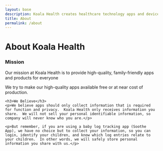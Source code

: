 ```yaml
---
layout: base
description: Koala Health creates healthcare technology apps and devices.
title: About
permalink: /about
---
```

<main class="plain-container">
    <h1>About Koala Health</h1>
    <h3>Mission</h3>
    <p>Our mission at Koala Health is to provide high-quality, family-friendly apps and products for everyone</p>
    <p>We try to make our high-quality apps available free or at near cost of production.</p>

    <h3>We Believe</h3>
    <p>We believe apps should only collect information that is required for function and privacy.  Koala Health only receives information you share.  We will not sell your personal identifiable information, so company will never know who you are.</p>

    <p>But remember, if you are using a baby log tracking app (Soothe App), we have no choice but to collect your information, so you can login, identify your children, and know which log entries relate to your children.  In other words, we will safely store personal information you share with us.</p>
</main>